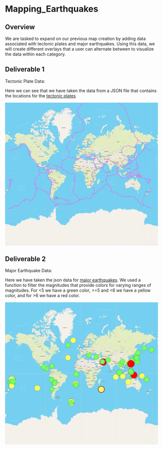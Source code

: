 # Mapping_Earthquakes

## Overview
We are tasked to expand on our previous map creation by adding data associated with tectonic plates and major earthquakes. Using this data, we will create different overlays that a user can alternate between to visualize the data within each category.

## Deliverable 1 
Tectonic Plate Data:

Here we can see that we have taken the data from a JSON file that contains the locations for the [tectonic plates](https://raw.githubusercontent.com/fraxen/tectonicplates/master/GeoJSON/PB2002_boundaries.json)

![](https://github.com/mooshak21/Mapping_Earthquakes/blob/main/Earthquake_Challenge/Resources/Tectonic.png)

## Deliverable 2
Major Earthquake Data:

Here we have taken the json data for [major earthquakes](https://earthquake.usgs.gov/earthquakes/feed/v1.0/summary/4.5_week.geojson). We used a function to filter the magnitudes that provide colors for varying ranges of magnitudes. For <5 we have a green color, >=5 and <6 we have a yellow color, and for >6 we have a red color.

![](https://github.com/mooshak21/Mapping_Earthquakes/blob/main/Earthquake_Challenge/Resources/MajorEQ.png)
